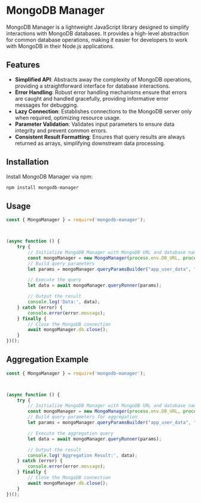 # MongoDB Manager

MongoDB Manager is a lightweight JavaScript library designed to simplify interactions with MongoDB databases. It provides a high-level abstraction for common database operations, making it easier for developers to work with MongoDB in their Node.js applications.

## Features

- **Simplified API**: Abstracts away the complexity of MongoDB operations, providing a straightforward interface for database interactions.
- **Error Handling**: Robust error handling mechanisms ensure that errors are caught and handled gracefully, providing informative error messages for debugging.
- **Lazy Connection**: Establishes connections to the MongoDB server only when required, optimizing resource usage.
- **Parameter Validation**: Validates input parameters to ensure data integrity and prevent common errors.
- **Consistent Result Formatting**: Ensures that query results are always returned as arrays, simplifying downstream data processing.

## Installation

Install MongoDB Manager via npm:

```bash
npm install mongodb-manager
```


## Usage

```javascript
const { MongoManager } = require('mongodb-manager');



(async function () {
    try {
        // Initialize MongoDB Manager with MongoDB URL and database name
        const mongoManager = new MongoManager(process.env.DB_URL, process.env.DB_NAME);
        // Build query parameters
        let params = mongoManager.queryParamsBuilder("app_user_data", "find", { id: "1234" });

        // Execute the query
        let data = await mongoManager.queryRunner(params);

        // Output the result
        console.log('Data:', data);
    } catch (error) {
        console.error(error.message);
    } finally {
        // Close the MongoDB connection
        await mongoManager.db.close();
    }
})();

```

## Aggregation Example

```javascript
const { MongoManager } = require('mongodb-manager');



(async function () {
    try {
        // Initialize MongoDB Manager with MongoDB URL and database name
        const mongoManager = new MongoManager(process.env.DB_URL, process.env.DB_NAME);
        // Build query parameters for aggregation
        let params = mongoManager.queryParamsBuilder("app_user_data", "aggregate", [{$match:{ id: "1234" }}]); // insertmany or aggregation must be an array....

        // Execute the aggregation query
        let data = await mongoManager.queryRunner(params);

        // Output the result
        console.log('Aggregation Result:', data);
    } catch (error) {
        console.error(error.message);
    } finally {
        // Close the MongoDB connection
        await mongoManager.db.close();
    }
})();
```
